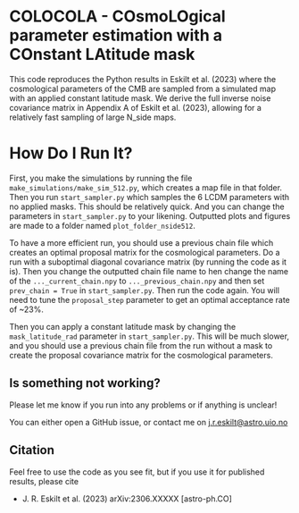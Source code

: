 # COLOCOLA - COsmoLOgical parameter estimation with a COnstant LAtitude mask

This code reproduces the Python results in Eskilt et al. (2023) where the cosmological parameters of the CMB are sampled from a simulated map with an applied constant latitude mask. We derive the full inverse noise covariance matrix in Appendix A of Eskilt et al. (2023), allowing for a relatively fast sampling of large N_side maps.

# How Do I Run It?

First, you make the simulations by running the file `make_simulations/make_sim_512.py`, which creates a map file in that folder. Then you run `start_sampler.py` which samples the 6 LCDM parameters with no applied masks. This should be relatively quick. And you can change the parameters in `start_sampler.py` to your likening. Outputted plots and figures are made to a folder named `plot_folder_nside512`.

To have a more efficient run, you should use a previous chain file which creates an optimal proposal matrix for the cosmological parameters. Do a run with a suboptimal diagonal covariance matrix (by running the code as it is). Then you change the outputted chain file name to  hen change the name of the `..._current_chain.npy` to `..._previous_chain.npy` and then set `prev_chain = True` in `start_sampler.py`. Then run the code again. You will need to tune the `proposal_step` parameter to get an optimal acceptance rate of ~23%.

Then you can apply a constant latitude mask by changing the `mask_latitude_rad` parameter in `start_sampler.py`. This will be much slower, and you should use a previous chain file from the run without a mask to create the proposal covariance matrix for the cosmological parameters.

## Is something not working?
Please let me know if you run into any problems or if anything is unclear!

You can either open a GitHub issue, or contact me on j.r.eskilt@astro.uio.no

## Citation

Feel free to use the code as you see fit, but if you use it for published results, please cite
* J. R. Eskilt et al. (2023) arXiv:2306.XXXXX [astro-ph.CO]
